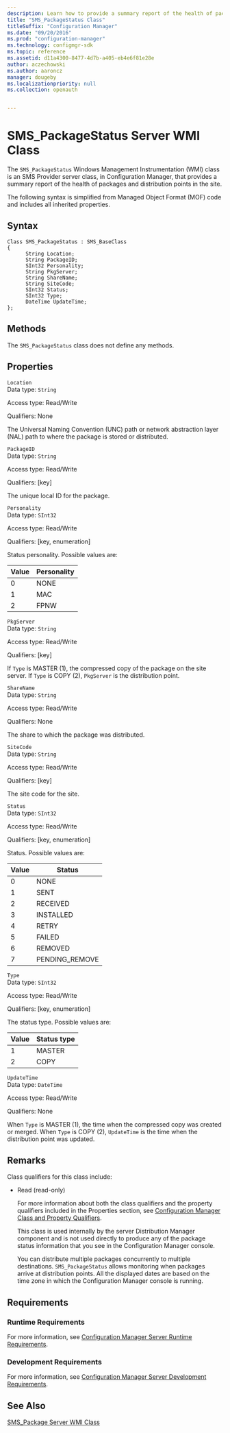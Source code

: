 ```yaml
---
description: Learn how to provide a summary report of the health of packages and distribution points in the site within Configuration Manager.
title: "SMS_PackageStatus Class"
titleSuffix: "Configuration Manager"
ms.date: "09/20/2016"
ms.prod: "configuration-manager"
ms.technology: configmgr-sdk
ms.topic: reference
ms.assetid: d11a4300-8477-4d7b-a405-eb4e6f81e28e
author: aczechowski
ms.author: aaroncz
manager: dougeby
ms.localizationpriority: null
ms.collection: openauth


---
```

# SMS_PackageStatus Server WMI Class
The `SMS_PackageStatus` Windows Management Instrumentation (WMI) class is an SMS Provider server class, in Configuration Manager, that provides a summary report of the health of packages and distribution points in the site.  

 The following syntax is simplified from Managed Object Format (MOF) code and includes all inherited properties.  

## Syntax  

```  
Class SMS_PackageStatus : SMS_BaseClass  
{  
      String Location;  
      String PackageID;  
      SInt32 Personality;  
      String PkgServer;  
      String ShareName;  
      String SiteCode;  
      SInt32 Status;  
      SInt32 Type;  
      DateTime UpdateTime;  
};  
```  

## Methods  
 The `SMS_PackageStatus` class does not define any methods.  

## Properties  
 `Location`  
 Data type: `String`  

 Access type: Read/Write  

 Qualifiers: None  

 The Universal Naming Convention (UNC) path or network abstraction layer (NAL) path to where the package is stored or distributed.  

 `PackageID`  
 Data type: `String`  

 Access type: Read/Write  

 Qualifiers: [key]  

 The unique local ID for the package.  

 `Personality`  
 Data type: `SInt32`  

 Access type: Read/Write  

 Qualifiers: [key, enumeration]  

 Status personality. Possible values are:  

|Value|Personality|  
|-|-|  
|0|NONE|  
|1|MAC|  
|2|FPNW|  

 `PkgServer`  
 Data type: `String`  

 Access type: Read/Write  

 Qualifiers: [key]  

 If `Type` is MASTER (1), the compressed copy of the package on the site server. If `Type` is COPY (2), `PkgServer` is the distribution point.  

 `ShareName`  
 Data type: `String`  

 Access type: Read/Write  

 Qualifiers: None  

 The share to which the package was distributed.  

 `SiteCode`  
 Data type: `String`  

 Access type: Read/Write  

 Qualifiers: [key]  

 The site code for the site.  

 `Status`  
 Data type: `SInt32`  

 Access type: Read/Write  

 Qualifiers: [key, enumeration]  

 Status. Possible values are:  

|Value|Status|  
|-|-|  
|0|NONE|  
|1|SENT|  
|2|RECEIVED|  
|3|INSTALLED|  
|4|RETRY|  
|5|FAILED|  
|6|REMOVED|  
|7|PENDING_REMOVE|  

 `Type`  
 Data type: `SInt32`  

 Access type: Read/Write  

 Qualifiers: [key, enumeration]  

 The status type. Possible values are:  

|Value|Status type|  
|-|-|  
|1|MASTER|  
|2|COPY|  

 `UpdateTime`  
 Data type: `DateTime`  

 Access type: Read/Write  

 Qualifiers: None  

 When `Type` is MASTER (1), the time when the compressed copy was created or merged. When `Type` is COPY (2), `UpdateTime` is the time when the distribution point was updated.  

## Remarks  
 Class qualifiers for this class include:  

- Read (read-only)  

  For more information about both the class qualifiers and the property qualifiers included in the Properties section, see [Configuration Manager Class and Property Qualifiers](../../../../../develop/reference/misc/class-and-property-qualifiers.md).  

  This class is used internally by the server Distribution Manager component and is not used directly to produce any of the package status information that you see in the Configuration Manager console.  

  You can distribute multiple packages concurrently to multiple destinations. `SMS_PackageStatus` allows monitoring when packages arrive at distribution points. All the displayed dates are based on the time zone in which the Configuration Manager console is running.  

## Requirements  

### Runtime Requirements  
 For more information, see [Configuration Manager Server Runtime Requirements](../../../../../develop/core/reqs/server-runtime-requirements.md).  

### Development Requirements  
 For more information, see [Configuration Manager Server Development Requirements](../../../../../develop/core/reqs/server-development-requirements.md).  

## See Also  
 [SMS_Package Server WMI Class](../../../../../develop/reference/core/servers/configure/sms_package-server-wmi-class.md)
